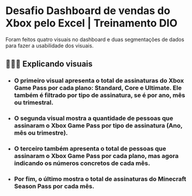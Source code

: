 # Desafio Dashboard de vendas do Xbox pelo Excel | Treinamento DIO

Foram feitos quatro visuais no dashboard e duas segmentações de dados para fazer a usabilidade dos visuais. 

## 📜📜📜 Explicando visuais
- ### O primeiro visual apresenta o total de assinaturas do Xbox Game Pass por cada plano: Standard, Core e Ultimate. Ele também é filtrado por tipo de assinatura, se é por ano, mês ou trimestral.
- ### O segunda visual mostra a quantidade de pessoas que assinaram o Xbox Game Pass por tipo de assinatura (Ano, mês ou trimestre).
- ### O terceiro também apresenta o total de pessoas que assinaram o Xbox Game Pass por cada plano, mas agora indicando os números concretos de cada mês.
- ### Por fim, o último mostra o total de assinaturas do Minecraft Season Pass por cada mês.
